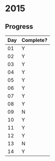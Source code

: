 # 2015

## Progress

|Day|Complete?|
|-|-|
|01|Y|
|02|Y|
|03|Y|
|04|Y|
|05|Y|
|06|Y|
|07|Y|
|08|Y|
|09|N|
|10|Y|
|11|Y|
|12|Y|
|13|N|
|14|Y|
